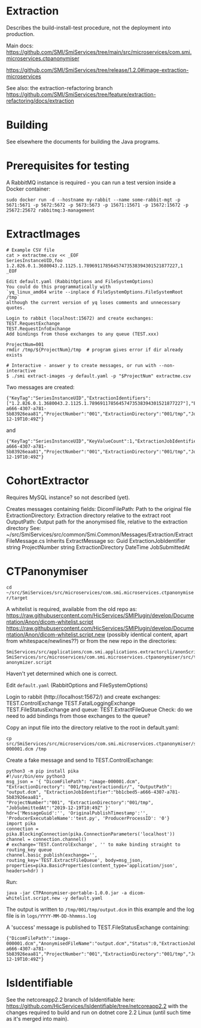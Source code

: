 # Extraction

Describes the build-install-test procedure, not the deployment into production.

Main docs:
https://github.com/SMI/SmiServices/tree/main/src/microservices/com.smi.microservices.ctpanonymiser

https://github.com/SMI/SmiServices/tree/release/1.2.0#image-extraction-microservices

See also: the extraction-refactoring branch
https://github.com/SMI/SmiServices/tree/feature/extraction-refactoring/docs/extraction

# Building

See elsewhere the documents for building the Java programs.

# Prerequisites for testing

A RabbitMQ instance is required - you can run a test version inside a Docker container:

```
sudo docker run -d --hostname my-rabbit --name some-rabbit-mgt -p 5671:5671 -p 5672:5672 -p 5673:5673 -p 15671:15671 -p 15672:15672 -p 25672:25672 rabbitmq:3-management
```

# ExtractImages

```console
# Example CSV file
cat > extractme.csv << _EOF
SeriesInstanceUID,foo
1.2.826.0.1.3680043.2.1125.1.78969117856457473538394301521877227,1
_EOF

Edit default.yaml (RabbitOptions and FileSystemOptions)
You could do this programmatically with
`yq_linux_amd64 write --inplace d FileSystemOptions.FileSystemRoot /tmp`
although the current version of yq loses comments and unnecessary quotes.

Login to rabbit (localhost:15672) and create exchanges:
TEST.RequestExchange
TEST.RequestInfoExchange
Add bindings from those exchanges to any queue (TEST.xxx)

ProjectNum=001
rmdir /tmp/${ProjectNum}/tmp  # program gives error if dir already exists

# Interactive - answer y to create messages, or run with --non-interactive
$ ./smi extract-images -y default.yaml -p "$ProjectNum" extractme.csv
```

Two messages are created:

```
{"KeyTag":"SeriesInstanceUID","ExtractionIdentifiers":["1.2.826.0.1.3680043.2.1125.1.78969117856457473538394301521877227"],"ExtractionJobIdentifier":"bb1cbed5-a666-4307-a781-5b83926eaa81","ProjectNumber":"001","ExtractionDirectory":"001/tmp","JobSubmittedAt":"2019-12-19T10:49Z"}
```

and

```
{"KeyTag":"SeriesInstanceUID","KeyValueCount":1,"ExtractionJobIdentifier":"bb1cbed5-a666-4307-a781-5b83926eaa81","ProjectNumber":"001","ExtractionDirectory":"001/tmp","JobSubmittedAt":"2019-12-19T10:49Z"}
```

# CohortExtractor

Requires MySQL instance? so not described (yet).

Creates messages containing fields:
DicomFilePath: Path to the original file
ExtractionDirectory: Extraction directory relative to the extract root
OutputPath: Output path for the anonymised file, relative to the extraction directory
See: ~/src/SmiServices/src/common/Smi.Common/Messages/Extraction/ExtractFileMessage.cs
Inherits ExtractMessage so:
Guid ExtractionJobIdentifier
string ProjectNumber
string ExtractionDirectory
DateTime JobSubmittedAt

# CTPanonymiser

`cd ~/src/SmiServices/src/microservices/com.smi.microservices.ctpanonymiser/target`

A whitelist is required, available from the old repo as:
https://raw.githubusercontent.com/HicServices/SMIPlugin/develop/Documentation/Anon/dicom-whitelist.script
https://raw.githubusercontent.com/HicServices/SMIPlugin/develop/Documentation/Anon/dicom-whitelist.script.new
(possibly identical content, apart from whitespace/newlines??)
or from the new repo in the directories:

```
SmiServices/src/applications/com.smi.applications.extractorcli/anonScript.txt
SmiServices/src/microservices/com.smi.microservices.ctpanonymiser/src/test/resources/dicom-anonymizer.script
```

Haven't yet determined which one is correct.

Edit `default.yaml` (RabbitOptions and FileSystemOptions)

Login to rabbit (http://localhost:15672/) and create exchanges:
TEST.ControlExchange
TEST.FatalLoggingExchange
TEST.FileStatusExchange
and queue: TEST.ExtractFileQueue
Check: do we need to add bindings from those exchanges to the queue?

Copy an input file into the directory relative to the root in default.yaml:

```
cp src/SmiServices/src/microservices/com.smi.microservices.ctpanonymiser/src/test/resources/image-000001.dcm /tmp
```

Create a fake message and send to TEST.ControlExchange:

```
python3 -m pip install pika
#!/usr/bin/env python3
msg_json = '{ "DicomFilePath": "image-000001.dcm", "ExtractionDirectory": "001/tmp/extractiondir/", "OutputPath": "output.dcm", "ExtractionJobIdentifier":"bb1cbed5-a666-4307-a781-5b83926eaa81",
"ProjectNumber":"001", "ExtractionDirectory":"001/tmp", "JobSubmittedAt":"2019-12-19T10:49Z" }'
hdr={'MessageGuid':'', 'OriginalPublishTimestamp':'', 'ProducerExecutableName':'test.py', 'ProducerProcessID': '0'}
import pika
connection = pika.BlockingConnection(pika.ConnectionParameters('localhost'))
channel = connection.channel()
# exchange='TEST.ControlExchange', '' to make binding straight to routing_key queue
channel.basic_publish(exchange='', routing_key='TEST.ExtractFileQueue', body=msg_json, properties=pika.BasicProperties(content_type='application/json', headers=hdr) )
```

Run:

```
java -jar CTPAnonymiser-portable-1.0.0.jar -a dicom-whitelist.script.new -y default.yaml
```

The output is written to `/tmp/001/tmp/output.dcm` in this example and the log file is in `logs/YYYY-MM-DD-hhmmss.log`

A 'success' message is published to TEST.FileStatusExchange containing:

```
{"DicomFilePath":"image-000001.dcm","AnonymisedFileName":"output.dcm","Status":0,"ExtractionJobIdentifier":"bb1cbed5-a666-4307-a781-5b83926eaa81","ProjectNumber":"001","ExtractionDirectory":"001/tmp","JobSubmittedAt":"2019-12-19T10:49Z"}
```

# IsIdentifiable

See the netcoreapp2.2 branch of IsIdentifiable here:
https://github.com/HicServices/IsIdentifiable/tree/netcoreapp2.2
with the changes required to build and run on dotnet core 2.2 Linux
(until such time as it's merged into main).
